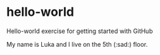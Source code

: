 # hello-world
Hello-world exercise for getting started with GitHub

My name is Luka and I live on the 5th (:sad:) floor.
